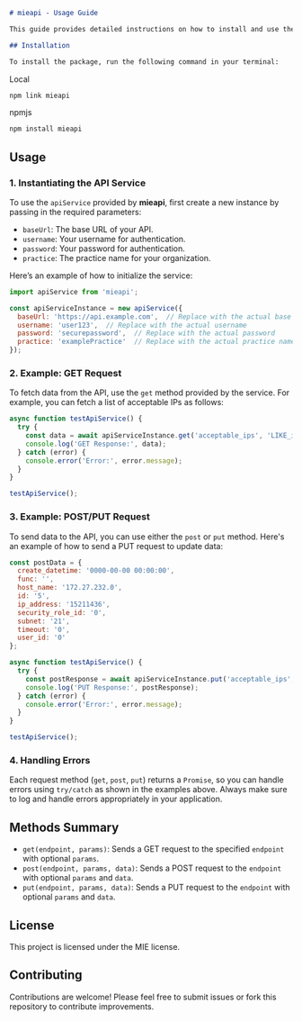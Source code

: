 ```markdown
# mieapi - Usage Guide

This guide provides detailed instructions on how to install and use the **mieapi** npm package for interacting with WebChart Electronic Health Records (EHR) APIs.

## Installation

To install the package, run the following command in your terminal:

```
Local
```bash
npm link mieapi
```

npmjs
```bash
npm install mieapi
```

## Usage

### 1. Instantiating the API Service

To use the `apiService` provided by **mieapi**, first create a new instance by passing in the required parameters:
- `baseUrl`: The base URL of your API.
- `username`: Your username for authentication.
- `password`: Your password for authentication.
- `practice`: The practice name for your organization.

Here’s an example of how to initialize the service:

```javascript
import apiService from 'mieapi';

const apiServiceInstance = new apiService({
  baseUrl: 'https://api.example.com',  // Replace with the actual base URL
  username: 'user123',  // Replace with the actual username
  password: 'securepassword',  // Replace with the actual password
  practice: 'examplePractice'  // Replace with the actual practice name
});
```

### 2. Example: GET Request

To fetch data from the API, use the `get` method provided by the service. For example, you can fetch a list of acceptable IPs as follows:

```javascript
async function testApiService() {
  try {
    const data = await apiServiceInstance.get('acceptable_ips', 'LIKE_id=5&limit=5');
    console.log('GET Response:', data);
  } catch (error) {
    console.error('Error:', error.message);
  }
}

testApiService();
```

### 3. Example: POST/PUT Request

To send data to the API, you can use either the `post` or `put` method. Here's an example of how to send a PUT request to update data:

```javascript
const postData = {
  create_datetime: '0000-00-00 00:00:00',
  func: '',
  host_name: '172.27.232.0',
  id: '5',
  ip_address: '15211436',
  security_role_id: '0',
  subnet: '21',
  timeout: '0',
  user_id: '0'
};

async function testApiService() {
  try {
    const postResponse = await apiServiceInstance.put('acceptable_ips', '', postData);
    console.log('PUT Response:', postResponse);
  } catch (error) {
    console.error('Error:', error.message);
  }
}

testApiService();
```

### 4. Handling Errors

Each request method (`get`, `post`, `put`) returns a `Promise`, so you can handle errors using `try/catch` as shown in the examples above. Always make sure to log and handle errors appropriately in your application.

## Methods Summary

- `get(endpoint, params)`: Sends a GET request to the specified `endpoint` with optional `params`.
- `post(endpoint, params, data)`: Sends a POST request to the `endpoint` with optional `params` and `data`.
- `put(endpoint, params, data)`: Sends a PUT request to the `endpoint` with optional `params` and `data`.

## License

This project is licensed under the MIE license.

## Contributing

Contributions are welcome! Please feel free to submit issues or fork this repository to contribute improvements.